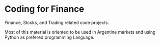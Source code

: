 # Coding for Finance
Finance, Stocks, and Trading related code projects.

Most of this material is oriented to be used in Argentine markets and using Python as prefered programming Language.
